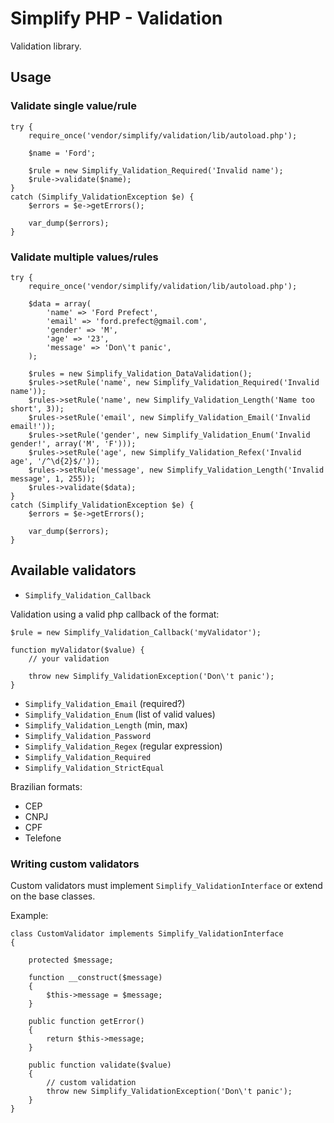 # Simplify PHP - Validation

Validation library.

## Usage

### Validate single value/rule

	try {
		require_once('vendor/simplify/validation/lib/autoload.php');
		
		$name = 'Ford';

		$rule = new Simplify_Validation_Required('Invalid name');
		$rule->validate($name);
	}
	catch (Simplify_ValidationException $e) {
		$errors = $e->getErrors();
		
		var_dump($errors);
	}

### Validate multiple values/rules

	try {
		require_once('vendor/simplify/validation/lib/autoload.php');
		
		$data = array(
			'name' => 'Ford Prefect',
			'email' => 'ford.prefect@gmail.com',
			'gender' => 'M',
			'age' => '23',
			'message' => 'Don\'t panic', 
		);
		
		$rules = new Simplify_Validation_DataValidation();
		$rules->setRule('name', new Simplify_Validation_Required('Invalid name'));
		$rules->setRule('name', new Simplify_Validation_Length('Name too short', 3));
		$rules->setRule('email', new Simplify_Validation_Email('Invalid email!'));
		$rules->setRule('gender', new Simplify_Validation_Enum('Invalid gender!', array('M', 'F')));
		$rules->setRule('age', new Simplify_Validation_Refex('Invalid age', '/^\d{2}$/'));
		$rules->setRule('message', new Simplify_Validation_Length('Invalid message', 1, 255));
		$rules->validate($data);
	}
	catch (Simplify_ValidationException $e) {
		$errors = $e->getErrors();
		
		var_dump($errors);
	}

## Available validators

* `Simplify_Validation_Callback`

Validation using a valid php callback of the format:

	$rule = new Simplify_Validation_Callback('myValidator');

	function myValidator($value) {
		// your validation
		
		throw new Simplify_ValidationException('Don\'t panic');
	}

* `Simplify_Validation_Email` (required?)
* `Simplify_Validation_Enum` (list of valid values)
* `Simplify_Validation_Length` (min, max)
* `Simplify_Validation_Password`
* `Simplify_Validation_Regex` (regular expression)
* `Simplify_Validation_Required`
* `Simplify_Validation_StrictEqual`

Brazilian formats:

* CEP
* CNPJ 
* CPF
* Telefone

### Writing custom validators

Custom validators must implement `Simplify_ValidationInterface` or extend on the base classes.

Example:

	class CustomValidator implements Simplify_ValidationInterface
	{

		protected $message;
		
		function __construct($message)
		{
			$this->message = $message;
		}
		
		public function getError()
		{
			return $this->message;
		}

		public function validate($value)
		{
			// custom validation
			throw new Simplify_ValidationException('Don\'t panic');
		}
	}
